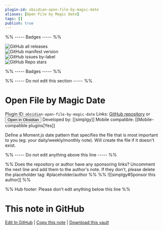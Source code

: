 ```yaml
---
plugin-id: obsidian-open-file-by-magic-date
aliases: [Open File by Magic Date]
tags: []
publish: true
---
```


%% ----- Badges ----- %%

![GitHub all releases](https://img.shields.io/github/downloads/simplgy/obsidian-open-file-by-magic-date/total?color=573E7A&logo=github&style=for-the-badge)  
![GitHub manifest version](https://img.shields.io/github/manifest-json/v/simplgy/obsidian-open-file-by-magic-date?color=573E7A&logo=github&style=for-the-badge)  
![GitHub issues by-label](https://img.shields.io/github/issues/simplgy/obsidian-open-file-by-magic-date/help%20wanted?color=573E7A&logo=github&style=for-the-badge)  
![GitHub Repo stars](https://img.shields.io/github/stars/simplgy/obsidian-open-file-by-magic-date?color=573E7A&logo=github&style=for-the-badge)

%% ----- Badges ----- %%

%% ----- Do not edit this section ----- %%

# Open File by Magic Date

Plugin ID: `obsidian-open-file-by-magic-date`
Links: [GitHub repository](https://github.com/simplgy/obsidian-open-file-by-magic-date) or [<button id=HH>Open in Obsidian</button>](obsidian://show-plugin?id=obsidian-open-file-by-magic-date)
Developed by: [[simplgy]]
Mobile compatible: [[Mobile-compatible plugins|Yes]]

Define a Moment.js date pattern that specifies the file that is most important to you (eg: your daily/weekly/monthly note). Will create the file if it doesn't exist.

%% ----- Do not edit anything above this line ----- %%

%% Does the repository or author have any sponsoring links? Uncomment the next line and add them to the author's note. If they don't, please delete the placeholder tag: #placeholder/author %%
%% ![[simplgy#Sponsor this author]] %%

%% Hub footer: Please don't edit anything below this line %%

# This note in GitHub

<span class="git-footer">[Edit In GitHub](https://github.dev/obsidian-community/obsidian-hub/blob/main/02%20-%20Community%20Expansions/02.05%20All%20Community%20Expansions/Plugins/obsidian-open-file-by-magic-date.md "git-hub-edit-note") | [Copy this note](https://raw.githubusercontent.com/obsidian-community/obsidian-hub/main/02%20-%20Community%20Expansions/02.05%20All%20Community%20Expansions/Plugins/obsidian-open-file-by-magic-date.md "git-hub-copy-note") | [Download this vault](https://github.com/obsidian-community/obsidian-hub/archive/refs/heads/main.zip "git-hub-download-vault") </span>
